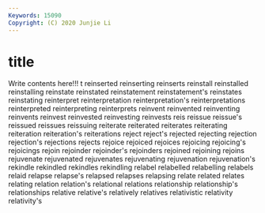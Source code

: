 ```yaml
---
Keywords: 15090
Copyright: (C) 2020 Junjie Li
---
```


# title

Write contents here!!!
t 
reinserted 
reinserting 
reinserts 
reinstall 
reinstalled 
reinstalling 
reinstate
reinstated 
reinstatement 
reinstatement's 
reinstates 
reinstating 
reinterpret 
reinterpretation 
reinterpretation's 
reinterpretations 
reinterpreted
reinterpreting 
reinterprets 
reinvent 
reinvented 
reinventing 
reinvents 
reinvest 
reinvested 
reinvesting 
reinvests
reis 
reissue 
reissue's 
reissued 
reissues 
reissuing 
reiterate 
reiterated 
reiterates 
reiterating
reiteration 
reiteration's 
reiterations 
reject 
reject's 
rejected 
rejecting 
rejection 
rejection's 
rejections
rejects 
rejoice 
rejoiced 
rejoices 
rejoicing 
rejoicing's 
rejoicings 
rejoin 
rejoinder 
rejoinder's
rejoinders 
rejoined 
rejoining 
rejoins 
rejuvenate 
rejuvenated 
rejuvenates 
rejuvenating 
rejuvenation 
rejuvenation's
rekindle 
rekindled 
rekindles 
rekindling 
relabel 
relabelled 
relabelling 
relabels 
relaid 
relapse
relapse's 
relapsed 
relapses 
relapsing 
relate 
related 
relates 
relating 
relation 
relation's
relational 
relations 
relationship 
relationship's 
relationships 
relative 
relative's 
relatively 
relatives 
relativistic
relativity 
relativity's 
